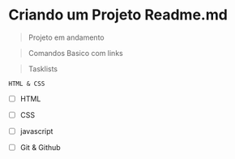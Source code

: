 # Criando um Projeto Readme.md

> Projeto em andamento

> Comandos Basico com links

> Tasklists
```
HTML & CSS
```


- [ ] HTML
- [ ] CSS
- [ ] javascript
- [ ] Git & Github

